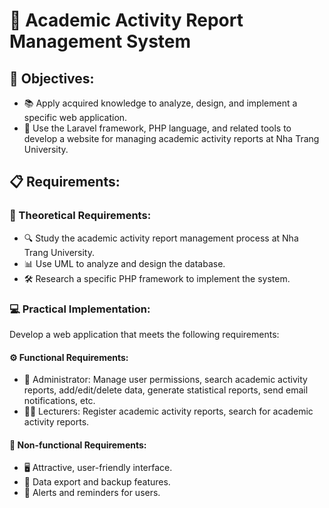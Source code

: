 # 📌 Academic Activity Report Management System
## 🎯 Objectives:
- 📚 Apply acquired knowledge to analyze, design, and implement a specific web application.
- 🚀 Use the Laravel framework, PHP language, and related tools to develop a website for managing academic activity reports at Nha Trang University.
## 📋 Requirements:
### 📖 Theoretical Requirements:
- 🔍 Study the academic activity report management process at Nha Trang University.
- 📊 Use UML to analyze and design the database.
- 🛠 Research a specific PHP framework to implement the system.
### 💻 Practical Implementation:
Develop a web application that meets the following requirements:
#### ⚙️ Functional Requirements:
- 👤 Administrator: Manage user permissions, search academic activity reports, add/edit/delete data, generate statistical reports, send email notifications, etc.
- 👨‍🏫 Lecturers: Register academic activity reports, search for academic activity reports.
#### 🎨 Non-functional Requirements:
- 🖥 Attractive, user-friendly interface.
- 💾 Data export and backup features.
- 🔔 Alerts and reminders for users.
